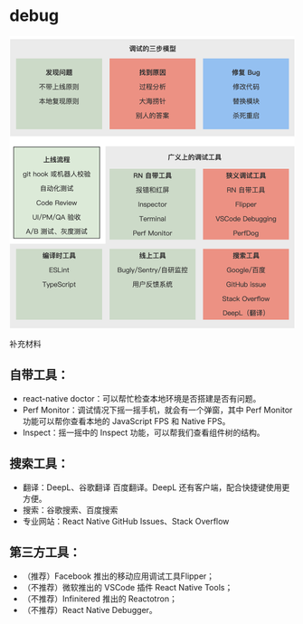 # debug

<img src="./pics/debug model.png" />

补充材料

## 自带工具：
- react-native doctor：可以帮忙检查本地环境是否搭建是否有问题。
- Perf Monitor：调试情况下摇一摇手机，就会有一个弹窗，其中 Perf Monitor 功能可以帮你查看本地的 JavaScript FPS 和 Native FPS。
- Inspect：摇一摇中的 Inspect 功能，可以帮我们查看组件树的结构。

## 搜索工具：
- 翻译：DeepL、谷歌翻译  百度翻译。DeepL 还有客户端，配合快捷键使用更方便。
- 搜索：谷歌搜索、百度搜索
- 专业网站：React Native GitHub Issues、Stack Overflow

## 第三方工具：
- （推荐）Facebook 推出的移动应用调试工具Flipper；
- （不推荐）微软推出的 VSCode 插件 React Native Tools；
- （不推荐）Infinitered 推出的 Reactotron；
- （不推荐）React Native Debugger。